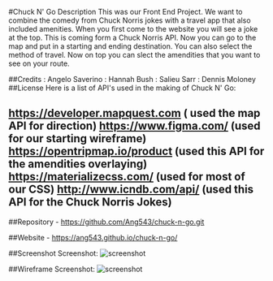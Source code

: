 #Chuck N' Go
Description
This was our Front End Project. We want to combine the comedy from Chuck Norris jokes with a travel app that also included amenities. When you first come to the website you will see a joke at the top. This is coming form a Chuck Norris API. Now you can go to the map and put in a starting and ending destination. You can also select the method of travel. Now on top you can slect the amendities that you want to see on your route.

##Credits
: Angelo Saverino
: Hannah Bush
: Salieu Sarr
: Dennis Moloney
 ##License
Here is a list of API's used in the making of Chuck N' Go:

https://developer.mapquest.com ( used the map API for direction)
https://www.figma.com/ (used for our starting wireframe)
https://opentripmap.io/product (used this API for the amendities overlaying)
https://materializecss.com/ (used for most of our CSS)
http://www.icndb.com/api/ (used this API for the Chuck Norris Jokes)
---
##Repository - https://github.com/Ang543/chuck-n-go.git


##Website - https://ang543.github.io/chuck-n-go/

##Screenshot
Screenshot: ![screenshot](https://github.com/Ang543/chuck-n-go/blob/feature/mapquest/assets/image/ChucknGo-screenshot.jpg)

##Wireframe
Screenshot: ![screenshot](https://github.com/Ang543/chuck-n-go/blob/feature/mapquest/assets/image/ChuckNgo%E2%80%93Figma.jpg)
